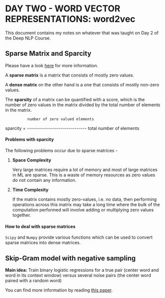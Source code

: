 # DAY TWO - WORD VECTOR REPRESENTATIONS: word2vec

This document contains my notes on whatever that was taught on Day 2 of the Deep NLP Course.

## Sparse Matrix and Sparcity 

Please have a look [here](https://machinelearningmastery.com/sparse-matrices-for-machine-learning/) for more information.

A **sparse matrix** is a matrix that consists of mostly zero values.

A **dense matrix** on the other hand is a one that consists of mostly non-zero values. 

The **sparsity** of a matrix can be quantified with a score, which is the number of zero values in the matrix divided by the total number of elements in the matrix.

              number of zero valued elements 
 sparcity  =  ------------------------------ 
                 total number of elements    

#### Problems with sparcity

The following problems occur due to sparse matrices - 

1. **Space Complexity**
   
   Very large matrices require a lot of memory and most of large matrices in ML are sparse. This is a waste of memory resources as zero values do not contain any information.

2. **Time Complexity**

   If the matrix contains mostly zero-values, i.e. no data, then performing operations across this matrix may take a long time where the bulk of the computation performed will involve adding or multiplying zero values together.

#### How to deal with sparse matrices

```Scipy``` and ```Numpy``` provide various functions which can be used to convert sparse matrices into dense matrices.


## Skip-Gram model with negative sampling

**Main idea:** Train binary logistic regressions for a true pair (center word and word in its context window) versus several noise pairs (the center word paired with a random word)

You can find more information by reading [this paper](http://papers.nips.cc/paper/5021-distributed-representations-of-words-and-phrases-and-their-compositionality.pdf).

